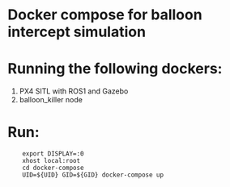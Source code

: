 # Docker compose for balloon intercept simulation

# Running the following dockers:

1. PX4 SITL with ROS1 and Gazebo
2. balloon_killer node

# Run:

        export DISPLAY=:0
        xhost local:root
        cd docker-compose
        UID=${UID} GID=${GID} docker-compose up